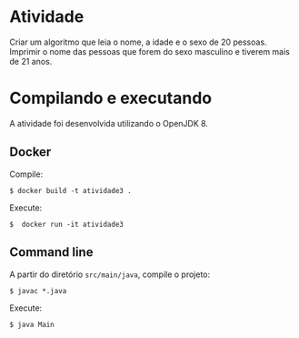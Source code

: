 # Atividade
Criar um algoritmo que leia o nome, a idade e o sexo de 20 pessoas. Imprimir o nome das pessoas que forem do sexo masculino e tiverem mais de 21 anos.

# Compilando e executando
A atividade foi desenvolvida utilizando o OpenJDK 8.

## Docker
Compile:
```
$ docker build -t atividade3 .
```

Execute:
```
$  docker run -it atividade3
```

## Command line
A partir do diretório `src/main/java`, compile o projeto:
```
$ javac *.java
```

Execute:
```
$ java Main
```